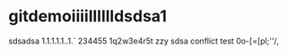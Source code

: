 # gitdemoiiiilllllldsdsa1
sdsadsa
1.1.1.1.1..1.`
234455
1q2w3e4r5t
zzy
 sdsa conflict test
0o-[=[pl;''/,
